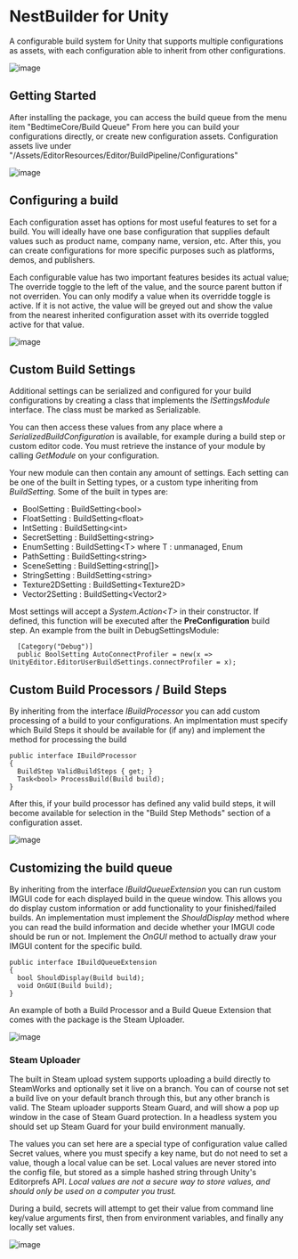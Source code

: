 # NestBuilder for Unity
A configurable build system for Unity that supports multiple configurations as assets, with each configuration able to inherit from other configurations.

![image](https://github.com/BedtimeDigitalGames/BuildPipeline/assets/1178324/7bc76a74-980f-4886-a5f6-bdd216e47dfd)

## Getting Started
After installing the package, you can access the build queue from the menu item "BedtimeCore/Build Queue"
From here you can build your configurations directly, or create new configuration assets.
Configuration assets live under "/Assets/EditorResources/Editor/BuildPipeline/Configurations"

![image](https://github.com/BedtimeDigitalGames/BuildPipeline/assets/1178324/d893e3d6-5067-4ab6-bbc6-aa3fa7b5a1d9)

## Configuring a build
Each configuration asset has options for most useful features to set for a build. You will ideally have one base configuration that supplies default values such as product name, company name, version, etc. 
After this, you can create configurations for more specific purposes such as platforms, demos, and publishers. 

Each configurable value has two important features besides its actual value; The override toggle to the left of the value, and the source parent button if not overriden.
You can only modify a value when its overridde toggle is active. If it is not active, the value will be greyed out and show the value from the nearest inherited configuration asset with its override toggled active for that value.

![image](https://github.com/BedtimeDigitalGames/BuildPipeline/assets/1178324/d7c068bf-f39a-4a75-8ea8-32e5563bfad2)

## Custom Build Settings
Additional settings can be serialized and configured for your build configurations by creating a class that implements the *ISettingsModule* interface.
The class must be marked as Serializable.

You can then access these values from any place where a *SerializedBuildConfiguration* is available, for example during a build step or custom editor code.
You must retrieve the instance of your module by calling *GetModule<T>* on your configuration. 

Your new module can then contain any amount of settings. Each setting can be one of the built in Setting types, or a custom type inheriting from *BuildSetting<T>*.
Some of the built in types are:
- BoolSetting : BuildSetting\<bool\>
- FloatSetting : BuildSetting\<float\>
- IntSetting : BuildSetting\<int\>
- SecretSetting : BuildSetting\<string\>
- EnumSetting : BuildSetting\<T\> where T : unmanaged, Enum
- PathSetting : BuildSetting\<string\>
- SceneSetting : BuildSetting\<string[]\>
- StringSetting : BuildSetting\<string\>
- Texture2DSetting : BuildSetting\<Texture2D\>
- Vector2Setting : BuildSetting\<Vector2\>

Most settings will accept a *System.Action\<T\>* in their constructor. If defined, this function will be executed after the **PreConfiguration** build step.
An example from the built in DebugSettingsModule:
```
  [Category("Debug")]
  public BoolSetting AutoConnectProfiler = new(x => UnityEditor.EditorUserBuildSettings.connectProfiler = x);
```

## Custom Build Processors / Build Steps
By inheriting from the interface *IBuildProcessor* you can add custom processing of a build to your configurations.
An implmentation must specify which Build Steps it should be available for (if any) and implement the method for processing the build
```
public interface IBuildProcessor
{
  BuildStep ValidBuildSteps { get; }
  Task<bool> ProcessBuild(Build build);
}
```
After this, if your build processor has defined any valid build steps, it will become available for selection in the "Build Step Methods" section of a configuration asset.

![image](https://github.com/BedtimeDigitalGames/BuildPipeline/assets/1178324/a8875cf2-5703-4bf8-986e-4e35d2117ccc)

## Customizing the build queue
By inheriting from the interface *IBuildQueueExtension* you can run custom IMGUI code for each displayed build in the queue window. 
This allows you do display custom information or add functionality to your finished/failed builds. 
An implementation must implement the *ShouldDisplay* method where you can read the build information and decide whether your IMGUI code should be run or not.
Implement the *OnGUI* method to actually draw your IMGUI content for the specific build.
```
public interface IBuildQueueExtension
{
  bool ShouldDisplay(Build build);
  void OnGUI(Build build);
}
```
An example of both a Build Processor and a Build Queue Extension that comes with the package is the Steam Uploader.

![image](https://github.com/BedtimeDigitalGames/BuildPipeline/assets/1178324/d8a356e1-bd91-4215-9b85-d6ed1a304299)

### Steam Uploader
The built in Steam upload system supports uploading a build directly to SteamWorks and optionally set it live on a branch. You can of course not set a build live on your default branch through this, but any other branch is valid.
The Steam uploader supports Steam Guard, and will show a pop up window in the case of Steam Guard protection. In a headless system you should set up Steam Guard for your build environment manually.

The values you can set here are a special type of configuration value called Secret values, where you must specify a key name, but do not need to set a value, though a local value can be set. 
Local values are never stored into the config file, but stored as a simple hashed string through Unity's Editorprefs API. *Local values are not a secure way to store values, and should only be used on a computer you trust.*

During a build, secrets will attempt to get their value from command line key/value arguments first, then from environment variables, and finally any locally set values.

![image](https://github.com/BedtimeDigitalGames/BuildPipeline/assets/1178324/b4c52ac9-9a57-4cdb-b59b-c5bae8c60af8)
